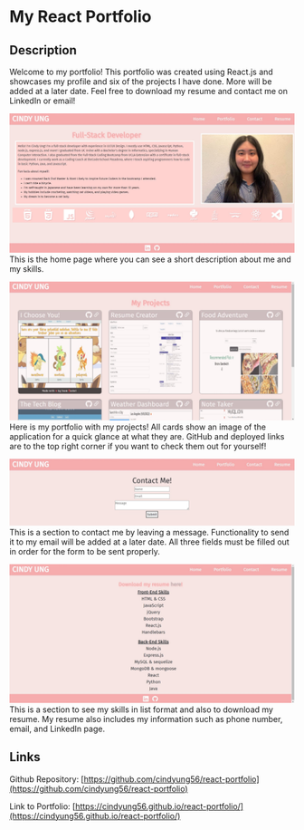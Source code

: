 # My React Portfolio

## Description

Welcome to my portfolio! This portfolio was created using React.js and showcases my profile and six of the projects I have done. More will be added at a later date. Feel free to download my resume and contact me on LinkedIn or email!

![Home Page](./images/home-page.jpg)
This is the home page where you can see a short description about me and my skills.

![Portfolio Page](./images/portfolio-page.jpg)
Here is my portfolio with my projects! All cards show an image of the application for a quick glance at what they are. GitHub and deployed links are to the top right corner if you want to check them out for yourself!

![Contact Page](./images/contact-page.jpg)
This is a section to contact me by leaving a message. Functionality to send it to my email will be added at a later date. All three fields must be filled out in order for the form to be sent properly.

![Resume Page](./images/resume-page.jpg)
This is a section to see my skills in list format and also to download my resume. My resume also includes my information such as phone number, email, and LinkedIn page.

## Links

Github Repository: [https://github.com/cindyung56/react-portfolio](https://github.com/cindyung56/react-portfolio)

Link to Portfolio: [https://cindyung56.github.io/react-portfolio/](https://cindyung56.github.io/react-portfolio/)